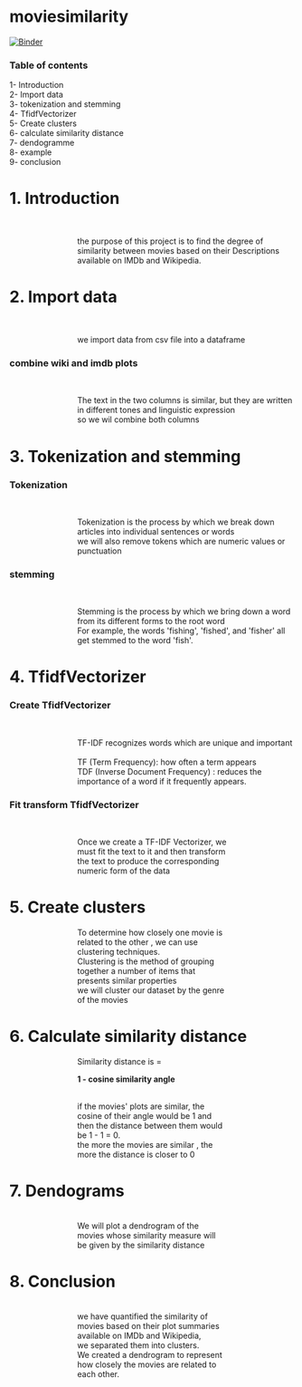 # moviesimilarity
[![Binder](https://mybinder.org/badge_logo.svg)](https://mybinder.org/v2/gh/Yaichzayneb123/movie.git/HEAD)

###  Table of contents  <br>
1- Introduction<br>
2- Import data<br>
3- tokenization and stemming<br>
4- TfidfVectorizer<br>
5- Create clusters<br>
6- calculate similarity distance<br>
7- dendogramme<br>
8- example<br>
9- conclusion<br>

#  1. Introduction
<br>
<p style="padding-left:120px">the purpose of this project is to find the degree of similarity between movies based on their Descriptions available on IMDb and Wikipedia.
</p>

# 2. Import data

<br>
<p style="padding-left:120px">we import data from csv file into a dataframe
</p>

### combine wiki and imdb plots 
<br>

<p style="padding-left:120px">The text in the two columns is similar, but they are written in different tones and linguistic expression<br>
so we wil combine both columns
</p>

# 3. Tokenization and stemming

### Tokenization
<br>
<p style="padding-left:120px">Tokenization is the process  by which we break down articles into individual sentences or words
<br>
    we will also remove tokens which are numeric values or punctuation
</p>

### stemming
<br>
<p style="padding-left:120px">Stemming is the process by which we bring down a word from its different forms to the root word
<br>
    For example, the words 'fishing', 'fished', and 'fisher' all get stemmed to the word 'fish'.
</p>

# 4. TfidfVectorizer

### Create TfidfVectorizer

<br>
<p style="padding-left:120px">TF-IDF recognizes words which are unique and important
<br>
    <br> TF (Term Frequency): how often a term appears
    <br> TDF (Inverse Document Frequency) : reduces the importance of a word if it frequently appears.
</p>

### Fit transform TfidfVectorizer
<br>
<p style="padding-left:120px;padding-right:120px;">Once we create a TF-IDF Vectorizer, we must fit the text to it and then transform the text to produce the corresponding numeric form of the data
</p>

# 5. Create clusters
<p style="padding-left:120px;padding-right:120px;">
    To determine how closely one movie is related to the other , we can use clustering techniques.
    <br> Clustering is the method of grouping together a number of items that presents similar properties
     <br>we will cluster our dataset by the genre of the movies
</p>
    
# 6. Calculate similarity distance
<div style="padding-left:120px;padding-right:120px;">
    Similarity distance is = <p style="font-weight:bold"> 1 - cosine similarity angle </p>
    <br> if the movies' plots are similar, the cosine of their angle would be 1 and then the distance between them would be 1 - 1 = 0.
     <br>the more the movies are similar , the more the distance is closer to 0
</div>

# 7. Dendograms
<br>
<div style="padding-left:120px;padding-right:120px;">
    We will plot a dendrogram of the movies whose similarity measure will be given by the similarity distance
</div>

# 8. Conclusion 
<div style="padding-left:120px;padding-right:120px;">
    <br>we have quantified the similarity of movies based on their plot summaries available on IMDb and Wikipedia, 
    <br>we separated them into clusters.
   <br> We created a dendrogram to represent how closely the movies are related to each other.
</div>
